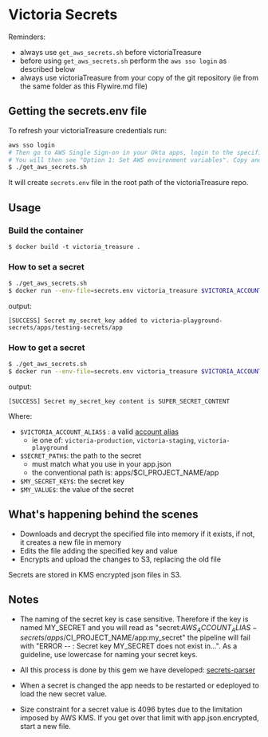 # Victoria Secrets

Reminders:
- always use `get_aws_secrets.sh` before victoriaTreasure
- before using `get_aws_secrets.sh` perform the `aws sso login` as described below
- always use victoriaTreasure from your copy of the git repository (ie from the same folder as this Flywire.md file)

## Getting the secrets.env file

To refresh your victoriaTreasure credentials run:

```bash
aws sso login
# Then go to AWS Single Sign-on in your Okta apps, login to the specific account and select "Command line or programmatic access"
# You will then see "Option 1: Set AWS environment variables". Copy and paste those values in your terminal, then execute:
$ ./get_aws_secrets.sh
```

It will create `secrets.env` file in the root path of the victoriaTreasure repo.

## Usage

### Build the container

```
$ docker build -t victoria_treasure .
```

### How to set a secret

```bash
$ ./get_aws_secrets.sh
$ docker run --env-file=secrets.env victoria_treasure $VICTORIA_ACCOUNT_ALIAS$-secrets/$SECRET_PATH$ $MY_SECRET_KEY$ $MY_VALUE$
```

output:

```text
[SUCCESS] Secret my_secret_key added to victoria-playground-secrets/apps/testing-secrets/app
```

### How to get a secret

```bash
$ ./get_aws_secrets.sh
$ docker run --env-file=secrets.env victoria_treasure $VICTORIA_ACCOUNT_ALIAS$-secrets/$SECRET_PATH$ $MY_SECRET_KEY$
```

output:
```text
[SUCCESS] Secret my_secret_key content is SUPER_SECRET_CONTENT
```

Where:

* `$VICTORIA_ACCOUNT_ALIAS$` : a valid [account alias](https://confluence.flywire.tech/x/IbCDIw)
  - ie one of: `victoria-production`, `victoria-staging`, `victoria-playground`
* `$SECRET_PATH$`: the path to the secret
  - must match what you use in your app.json
  - the conventional path is: apps/$CI_PROJECT_NAME/app
* `$MY_SECRET_KEY$`: the secret key
* `$MY_VALUE$`: the value of the secret


## What's happening behind the scenes

* Downloads and decrypt the specified file into memory if it exists, if not, it creates a new file in memory
* Edits the file adding the specified key and value
* Encrypts and upload the changes to S3, replacing the old file

Secrets are stored in KMS encrypted json files in S3.

## Notes

- The naming of the secret key is case sensitive. Therefore if the key is named MY_SECRET and you will read as "secret:$AWS_ACCOUNT_ALIAS-secrets/apps/$CI_PROJECT_NAME/app:my_secret" the pipeline will fail with "ERROR -- : Secret key MY_SECRET does not exist in...". As a guideline, use lowercase for naming your secret keys.

- All this process is done by this gem we have developed: [secrets-parser](https://github.com/peertransfer/secrets_parser)

- When a secret is changed the app needs to be restarted or edeployed to load the new secret value.
- Size constraint for a secret value is 4096 bytes due to the limitation imposed by AWS KMS. If you get over that limit with app.json.encrypted, start a new file.
